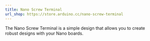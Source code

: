 ```yaml
---
title: Nano Screw Terminal
url_shop: https://store.arduino.cc/nano-screw-terminal
---
```


The Nano Screw Terminal is a simple design that allows you to create robust designs with your Nano boards.